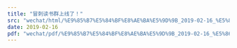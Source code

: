 ```yaml
---
title: "冒刺读书群上线了！"
src: "wechat/html/%E9%85%B7%E5%84%BF%E8%AE%BA%E5%9D%9B_2019-02-16_%E5%86%92%E5%88%BA%E8%AF%BB%E4%B9%A6%E7%BE%A4%E4%B8%8A%E7%BA%BF%E4%BA%86%EF%BC%81.html"
date: 2019-02-16
pdf: "wechat/pdf/%E9%85%B7%E5%84%BF%E8%AE%BA%E5%9D%9B_2019-02-16_%E5%86%92%E5%88%BA%E8%AF%BB%E4%B9%A6%E7%BE%A4%E4%B8%8A%E7%BA%BF%E4%BA%86%EF%BC%81.pdf"
---
```

